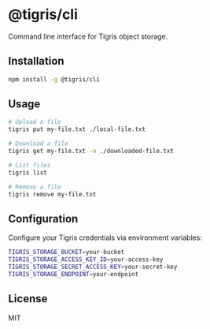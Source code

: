 # @tigris/cli

Command line interface for Tigris object storage.

## Installation

```bash
npm install -g @tigris/cli
```

## Usage

```bash
# Upload a file
tigris put my-file.txt ./local-file.txt

# Download a file
tigris get my-file.txt -o ./downloaded-file.txt

# List files
tigris list

# Remove a file
tigris remove my-file.txt
```

## Configuration

Configure your Tigris credentials via environment variables:

```bash
TIGRIS_STORAGE_BUCKET=your-bucket
TIGRIS_STORAGE_ACCESS_KEY_ID=your-access-key
TIGRIS_STORAGE_SECRET_ACCESS_KEY=your-secret-key
TIGRIS_STORAGE_ENDPOINT=your-endpoint
```

## License

MIT